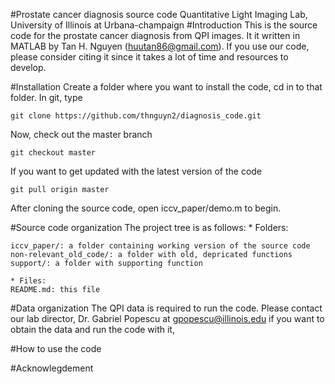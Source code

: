 #Prostate cancer diagnosis source code
Quantitative Light Imaging Lab, University of Illinois at Urbana-champaign
#Introduction
This is the source code for the prostate cancer diagnosis from QPI images. It it written in MATLAB by Tan H. Nguyen (huutan86@gmail.com). If you use our code, please consider citing it since it takes a lot of time and resources to develop.

#Installation
Create a folder where you want to install the code, cd in to that folder. In git, type

	git clone https://github.com/thnguyn2/diagnosis_code.git

Now, check out the master branch

	git checkout master

If you want to get updated with the latest version of the code

	git pull origin master

After cloning the source code, open iccv_paper/demo.m to begin.

#Source code organization
The project tree is as follows:
    * Folders:

	iccv_paper/: a folder containing working version of the source code
	non-relevant_old_code/: a folder with old, depricated functions
	support/: a folder with supporting function

    * Files:
	README.md: this file	


#Data organization
The QPI data is required to run the code. Please contact our lab director, Dr. Gabriel Popescu at gpopescu@illinois.edu if you want to obtain the data and run the code with it,

#How to use the code

#Acknowlegdement
